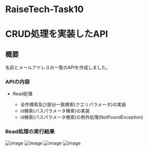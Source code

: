 # RaiseTech-Task10
# CRUD処理を実装したAPI
## 概要
名前とメールアドレスの一覧のAPIを作成しました。

### APIの内容
* Read処理

  * 全件検索及び部分一致検索(クエリパラメータ)の実装
  * id検索(パスパラメータ検索)の実装
  * id検索(パスパラメータ検索)の例外処理(NotFoundException)
  

### Read処理の実行結果
![image](https://github.com/daisuke-gk/RaiseTech-Task10/assets/146200380/01f42494-307c-483b-8c1c-3887d56a938e)
![image](https://github.com/daisuke-gk/RaiseTech-Task10/assets/146200380/deb52147-6440-4397-85f8-922ab31d77b3)
![image](https://github.com/daisuke-gk/RaiseTech-Task10/assets/146200380/796a5cf2-549d-49cd-9ee9-23306e25ba05)
![image](https://github.com/daisuke-gk/RaiseTech-Task10/assets/146200380/78d57805-3db9-4b4d-9fdf-1c6d5875a624)
